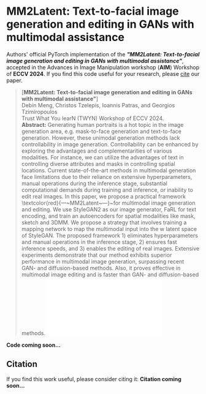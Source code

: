 # MM2Latent: Text-to-facial image generation and editing in GANs with multimodal assistance

Authors' official PyTorch implementation of the ***"MM2Latent: Text-to-facial image generation and editing in GANs with multimodal assistance"***, accepted in the Advances in Image Manipulation workshop (**AIM**) Workshop of **ECCV 2024**. If you find this code useful for your research, please [cite](#citation) our paper.

> [**MM2Latent: Text-to-facial image generation and editing in GANs with multimodal assistance"**] <br>Debin Meng, Christos Tzelepis, Ioannis Patras, and Georgios Tzimiropoulos<br>
> Trust What You learN (TWYN) Workshop of ECCV 2024.<br>
> **Abstract:** Generating human portraits is a hot topic in the image generation area, e.g. mask-to-face generation and text-to-face generation. However, these unimodal generation methods lack controllability in image generation. Controllability can be enhanced by exploring the advantages and complementarities of various modalities. For instance, we can utilize the advantages of text in controlling diverse attributes and masks in controlling spatial locations. Current state-of-the-art methods in multimodal generation face limitations due to their reliance on extensive hyperparameters, manual operations during the inference stage, substantial computational demands during training and inference, or inability to edit real images. In this paper, we propose a practical framework \textcolor{red}{—~MM2Latent~—}~for multimodal image generation and editing. We use StyleGAN2 as our image generator, FaRL for text encoding, and train an autoencoders for spatial modalities like mask, sketch and 3DMM. We propose a strategy that involves training a mapping network to map the multimodal input into the w latent space of StyleGAN. The proposed framework 1) eliminates hyperparameters and manual operations in the inference stage, 2) ensures fast inference speeds, and 3) enables the editing of real images. Extensive experiments demonstrate that our method exhibits superior performance in multimodal image generation, surpassing recent GAN- and diffusion-based methods. Also, it proves effective in multimodal image editing and is faster than GAN- and diffusion-based methods. 
![alt text](image/teaser.pdf)



**Code coming soon...**



## Citation

If you find this work useful, please consider citing it:
**Citation coming soon...**



